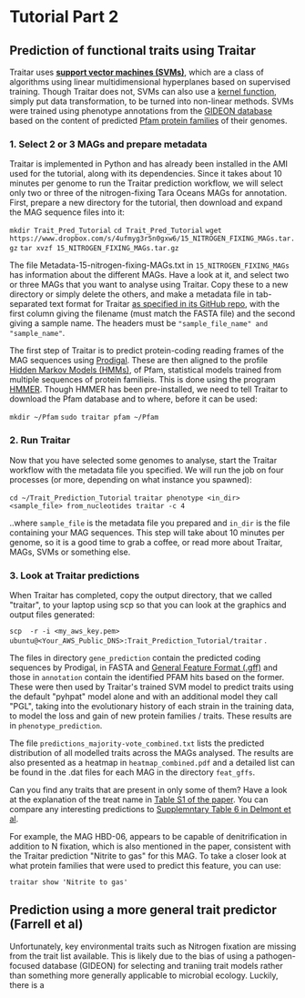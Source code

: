 # Tutorial Part 2

## Prediction of functional traits using Traitar

Traitar uses __[support vector machines (SVMs)](https://en.wikipedia.org/wiki/Support_vector_machine)__, which are a class of algorithms using linear multidimensional hyperplanes based on supervised training. Though Traitar does not, SVMs can also use a [kernel function](https://en.wikipedia.org/wiki/Kernel_method), simply put data transformation, to be turned into non-linear methods. SVMs were trained using phenotype annotations from the [GIDEON database](https://doi.org/10.1186/1476-072X-4-10) based on the content of predicted [Pfam protein families](https://pfam.xfam.org/) of their genomes.


### 1. Select 2 or 3 MAGs and prepare metadata

Traitar is implemented in Python and has already been installed in the AMI used for the tutorial, along with its dependencies. Since it takes about 10 minutes per genome to run the Traitar prediction workflow, we will select only two or three of the nitrogen-fixing Tara Oceans MAGs for annotation. First, prepare a new directory for the tutorial, then download and expand the MAG sequence files into it:

`mkdir Trait_Pred_Tutorial`
`cd Trait_Pred_Tutorial`
`wget https://www.dropbox.com/s/4ufmyg3r5n0gxw6/15_NITROGEN_FIXING_MAGs.tar.gz`
`tar xvzf 15_NITROGEN_FIXING_MAGs.tar.gz`

The file Metadata-15-nitrogen-fixing-MAGs.txt in ``15_NITROGEN_FIXING_MAGs`` has information about the different MAGs. Have a look at it, and select two or three MAGs that you want to analyse using Traitar. Copy these to a new directory or simply delete the others, and make a metadata file in tab-separated text format for Traitar [as specified in its GitHub repo](https://github.com/hzi-bifo/traitar), with the first column giving the filename (must match the FASTA file) and the second giving a sample name. The headers must be ``"sample_file_name" and "sample_name"``.

The first step of Traitar is to predict protein-coding reading frames of the MAG sequences using [Prodigal](https://github.com/hyattpd/Prodigal). These are then aligned to the profile [Hidden Markov Models (HMMs)](https://en.wikipedia.org/wiki/Hidden_Markov_model), of Pfam, statistical models trained from multiple sequences of protein familieis. This is done using the program [HMMER](hmmer.org). Though HMMER has been pre-installed, we need to tell Traitar to download the Pfam database and to where, before it can be used:

`mkdir ~/Pfam`
`sudo traitar pfam ~/Pfam`

### 2. Run Traitar

Now that you have selected some genomes to analyse, start the Traitar workflow with the metadata file you specified. We will run the job on four processes (or more, depending on what instance you spawned):

`cd ~/Trait_Prediction_Tutorial`
`traitar phenotype <in_dir> <sample_file> from_nucleotides traitar -c 4`

..where ``sample_file`` is the metadata file you prepared and ``in_dir`` is the file containing your MAG sequences. This step will take about 10 minutes per genome, so it is a good time to grab a coffee, or read more about Traitar, MAGs, SVMs or something else.


### 3. Look at Traitar predictions

When Traitar has completed, copy the output directory, that we called "traitar", to your laptop using scp so that you can look at the graphics and output files generated:

`scp  -r -i <my_aws_key.pem> ubuntu@<Your_AWS_Public_DNS>:Trait_Prediction_Tutorial/traitar` .

The files in directory ``gene_prediction`` contain the predicted coding sequences by Prodigal, in FASTA and [General Feature Format (.gff)](https://en.wikipedia.org/wiki/General_feature_format) and those in ``annotation`` contain the identified PFAM hits based on the former. These were then used by Traitar's trained SVM model to predict traits using the default "pyhpat" model alone and with an additional model they call "PGL", taking into the evolutionary history of each strain in the training data, to model the loss and gain of new protein families / traits. These results are in ``phenotype_prediction``.

The file ``predictions_majority-vote_combined.txt`` lists the predicted distribution of all modelled traits across the MAGs analysed. The results are also presented as a heatmap in ``heatmap_combined.pdf`` and a detailed list can be found in the .dat files for each MAG in the directory ``feat_gffs``.

Can you find any traits that are present in only some of them? Have a look at the explanation of the treat name in [Table S1 of the paper](https://msystems.asm.org/content/1/6/e00101-16#DC1). You can compare any interesting predictions to [Supplemntary Table 6 in Delmont et al](https://static-content.springer.com/esm/art%3A10.1038%2Fs41564-018-0176-9/MediaObjects/41564_2018_176_MOESM8_ESM.xlsx).

For example, the MAG HBD-06, appears to be capable of denitrification in addition to N fixation, which is also mentioned in the paper, consistent with the Traitar prediction "Nitrite to gas" for this MAG. To take a closer look at what protein families that were used to predict this feature, you can use:

`traitar show 'Nitrite to gas'`

## Prediction using a more general trait predictor (Farrell et al)

Unfortunately, key environmental traits such as Nitrogen fixation are missing from the trait list available. This is likely due to the bias of using a pathogen-focused database (GIDEON) for selecting and traniing trait models rather than something more generally applicable to microbial ecology. Luckily, there is a 



